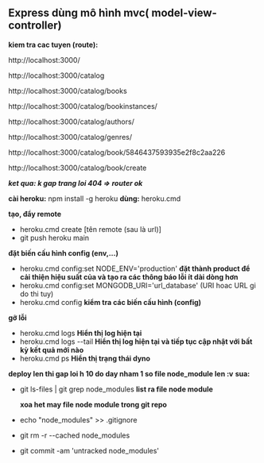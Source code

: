 ## Express dùng mô hình mvc( model-view-controller)

**kiem tra cac tuyen (route):**

http://localhost:3000/

http://localhost:3000/catalog

http://localhost:3000/catalog/books

http://localhost:3000/catalog/bookinstances/

http://localhost:3000/catalog/authors/

http://localhost:3000/catalog/genres/

http://localhost:3000/catalog/book/5846437593935e2f8c2aa226

http://localhost:3000/catalog/book/create

**_ket qua: k gap trang loi 404 => router ok_**

**cài heroku:** npm install -g heroku
**dùng:** heroku.cmd

**tạo, đẩy remote**

- heroku.cmd create [tên remote (sau là url)]
- git push heroku main

**đặt biến cấu hình config (env,...)**

- heroku.cmd config:set NODE_ENV='production' **đặt thành product để cải thiện hiệu suất của và tạo ra các thông báo lỗi ít dài dòng hơn**
- heroku.cmd config:set MONGODB_URI='url_database' (URI hoac URL gi do thi tuy)
- heroku.cmd config **kiểm tra các biến cấu hình (config)**

**gỡ lỗi**

- heroku.cmd logs **Hiển thị log hiện tại**
- heroku.cmd logs --tail **Hiển thị log hiện tại và tiếp tục cập nhật với bất kỳ kết quả mới nào**
- heroku.cmd ps **Hiển thị trạng thái dyno**

**deploy len thi gap loi h 10 do day nham 1 so file node_module len :v**
**sua:**

- git ls-files | git grep node_modules **list ra file node module**

  **xoa het may file node module trong git repo**
- echo "node_modules" >> .gitignore
- git rm -r --cached node_modules
- git commit -am 'untracked node_modules'
